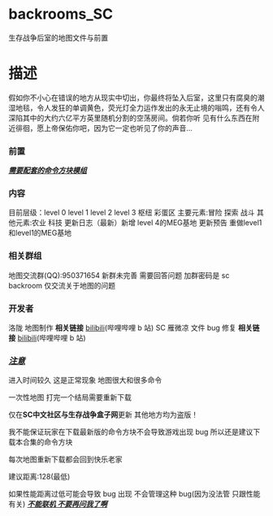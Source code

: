  # backrooms_SC
 生存战争后室的地图文件与前置
 # 描述

 假如你不小心在错误的地方从现实中切出，你最终将坠入后室，这里只有腐臭的潮湿地毯，令人发狂的单调黄色，荧光灯全力运作发出的永无止境的嗡鸣，还有令人深陷其中的大约六亿平方英里随机分割的空荡房间。倘若你听 
 见有什么东西在附近徘徊，愿上帝保佑你吧，因为它一定也听见了你的声音...

 ### 前置

 **<u>_需要配套的命令方块模组_</u>**

 ### 内容

 目前层级：level 0 level 1 level 2 level 3 枢纽 彩蛋区
 主要元素:冒险 探索 战斗
 其他元素:农业 科技
 更新日志（最新）新增 level 4的MEG基地
 更新预告 重做level1和level1的MEG基地

 ### 相关群组

 地图交流群(QQ):950371654 新群未完善 需要回答问题 加群密码是 
 sc backroom
 仅交流关于地图的问题

 ### 开发者

 洛陇 地图制作
 **相关链接**
 [bilibili](https://space.bilibili.com/1066455512?spm_id_from=333.1007.0.0)(哔哩哔哩 b 站)
 SC 雁微凉 文件 bug 修复
 **相关链接**
 [bilibili](https://space.bilibili.com/525233899?spm_id_from=333.337.0.0)(哔哩哔哩 b 站)

 ### **<u>_注意_</u>**

 进入时间较久 这是正常现象 地图很大和很多命令
 
 一次性地图 打完一个结局需要重新下载

 仅在**SC中文社区与生存战争盒子网**更新 其他地方均为盗版！

 我不能保证玩家在下载最新版的命令方块不会导致游戏出现 bug 所以还是建议下载本合集的命令方块
 
 每次地图重新下载都会回到快乐老家
 
 建议距离:128(最低)
 
 如果性能距离过低可能会导致 bug 出现 不会管理这种 bug(因为没法管 只跟性能有关)
 _<u>**不能联机 不要再问我了啊**</u>_
